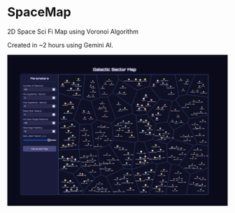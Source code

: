 # SpaceMap
2D Space Sci Fi Map using Voronoi Algorithm

Created in ~2 hours using Gemini AI. 

![img](map.png)